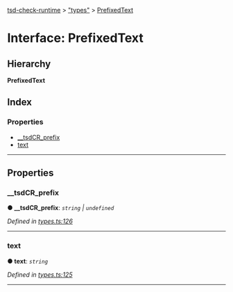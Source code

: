 [tsd-check-runtime](../README.md) > ["types"](../modules/_types_.md) > [PrefixedText](../interfaces/_types_.prefixedtext.md)

# Interface: PrefixedText

## Hierarchy

**PrefixedText**

## Index

### Properties

* [__tsdCR_prefix](_types_.prefixedtext.md#__tsdcr_prefix)
* [text](_types_.prefixedtext.md#text)

---

## Properties

<a id="__tsdcr_prefix"></a>

###  __tsdCR_prefix

**● __tsdCR_prefix**: *`string` \| `undefined`*

*Defined in [types.ts:126](https://github.com/cancerberoSgx/tsd-check-runtime/blob/26cd25a/src/types.ts#L126)*

___
<a id="text"></a>

###  text

**● text**: *`string`*

*Defined in [types.ts:125](https://github.com/cancerberoSgx/tsd-check-runtime/blob/26cd25a/src/types.ts#L125)*

___

